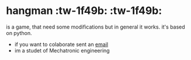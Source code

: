 # hangman :tw-1f49b: :tw-1f49b:
is a game, that need some modifications but in general it works.
it's based on python. 
 
 - if you want to colaborate sent an [email](jsleal19@gmail.com "email") 
 - im a studet of Mechatronic engineering
